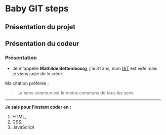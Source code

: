 # Baby GIT steps
## Présentation du projet
## Présentation du codeur
### Présentation
- Je m'appelle **Mathilde Bettembourg**, j'ai 31 ans, mon [GIT](https://github.com/MathildeBettembourg) est *vide* mais je viens juste de le créer.

Ma citation préférée :
> Le sens commun est le moins communs de tous les sens

---
**Je sais pour l'instant coder en :**
1. HTML, 
2. CSS, 
3. JavaScript

